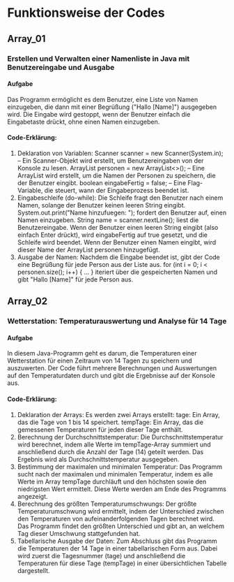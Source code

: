 # Funktionsweise der Codes

## Array_01
### Erstellen und Verwalten einer Namenliste in Java mit Benutzereingabe und Ausgabe
#### Aufgabe
Das Programm ermöglicht es dem Benutzer, eine Liste von Namen einzugeben, die dann mit einer Begrüßung ("Hallo [Name]") ausgegeben wird. Die Eingabe wird gestoppt, wenn der Benutzer einfach die Eingabetaste drückt, ohne einen Namen einzugeben.
#### Code-Erklärung:
1. Deklaration von Variablen:
Scanner scanner = new Scanner(System.in); – Ein Scanner-Objekt wird erstellt, um Benutzereingaben von der Konsole zu lesen.
ArrayList<String> personen = new ArrayList<>(); – Eine ArrayList wird erstellt, um die Namen der Personen zu speichern, die der Benutzer eingibt.
boolean eingabeFertig = false; – Eine Flag-Variable, die steuert, wann der Eingabeprozess beendet ist.
2. Eingabeschleife (do-while):
Die Schleife fragt den Benutzer nach einem Namen, solange der Benutzer keinen leeren String eingibt.
System.out.print("Name hinzufuegen: "); fordert den Benutzer auf, einen Namen einzugeben.
String name = scanner.nextLine(); liest die Benutzereingabe.
Wenn der Benutzer einen leeren String eingibt (also einfach Enter drückt), wird eingabeFertig auf true gesetzt, und die Schleife wird beendet.
Wenn der Benutzer einen Namen eingibt, wird dieser Name der ArrayList personen hinzugefügt.
3. Ausgabe der Namen:
Nachdem die Eingabe beendet ist, gibt der Code eine Begrüßung für jede Person aus der Liste aus.
for (int i = 0; i < personen.size(); i++) { ... } iteriert über die gespeicherten Namen und gibt "Hallo [Name]" für jede Person aus.

## Array_02
### Wetterstation: Temperaturauswertung und Analyse für 14 Tage
#### Aufgabe
In diesem Java-Programm geht es darum, die Temperaturen einer Wetterstation für einen Zeitraum von 14 Tagen zu speichern und auszuwerten. Der Code führt mehrere Berechnungen und Auswertungen auf den Temperaturdaten durch und gibt die Ergebnisse auf der Konsole aus.
#### Code-Erklärung:
1. Deklaration der Arrays:
Es werden zwei Arrays erstellt:
tage: Ein Array, das die Tage von 1 bis 14 speichert.
tempTage: Ein Array, das die gemessenen Temperaturen für jeden dieser Tage enthält.
2. Berechnung der Durchschnittstemperatur:
Die Durchschnittstemperatur wird berechnet, indem alle Werte im tempTage-Array summiert und anschließend durch die Anzahl der Tage (14) geteilt werden.
Das Ergebnis wird als Durchschnittstemperatur ausgegeben.
3. Bestimmung der maximalen und minimalen Temperatur:
Das Programm sucht nach der maximalen und minimalen Temperatur, indem es alle Werte im Array tempTage durchläuft und den höchsten sowie den niedrigsten Wert ermittelt.
Diese Werte werden am Ende des Programms angezeigt.
4. Berechnung des größten Temperaturumschwungs:
Der größte Temperaturumschwung wird ermittelt, indem der Unterschied zwischen den Temperaturen von aufeinanderfolgenden Tagen berechnet wird.
Das Programm findet den größten Unterschied und gibt an, an welchem Tag dieser Umschwung stattgefunden hat.
5. Tabellarische Ausgabe der Daten:
Zum Abschluss gibt das Programm die Temperaturen der 14 Tage in einer tabellarischen Form aus. Dabei wird zuerst die Tagesnummer (tage) und anschließend die Temperaturen für diese Tage (tempTage) in einer übersichtlichen Tabelle dargestellt.

